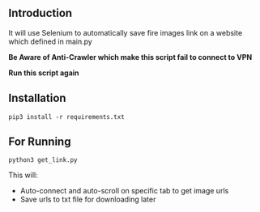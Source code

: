 ## Introduction

It will use Selenium to automatically save fire images link on a website which defined in main.py 

**Be Aware of Anti-Crawler which make this script fail to connect to VPN**

**Run this script again**

## Installation

    pip3 install -r requirements.txt

## For Running

    python3 get_link.py

This will:
- Auto-connect and auto-scroll on specific tab to get image urls
- Save urls to txt file for downloading later